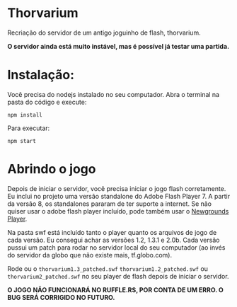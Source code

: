 # Thorvarium

Recriação do servidor de um antigo joguinho de flash, thorvarium.

**O servidor ainda está muito instável, mas é possível já testar uma partida.**

# Instalação:

Você precisa do nodejs instalado no seu computador. Abra o terminal na pasta do código e execute:

````shell
npm install
````

Para executar:

```shell
npm start
```

# Abrindo o jogo

Depois de iniciar o servidor, você precisa iniciar o jogo flash corretamente. Eu inclui no projeto uma versão standalone do Adobe Flash Player 7. A partir da versão 8, os standalones pararam de ter suporte a internet. Se não quiser usar o adobe flash player incluído, pode também usar o [Newgrounds Player](https://www.newgrounds.com/flash/player).

Na pasta swf está incluído tanto o player quanto os arquivos de jogo de cada versão. Eu consegui achar as versões 1.2, 1.3.1 e 2.0b. Cada versão pussui um patch para rodar no servidor local do seu computador (ao invés do servidor da globo que não existe mais, tf.globo.com).

Rode ou o `thorvarium1.3_patched.swf` `thorvarium1.2_patched.swf` ou `thorvarium2_patched.swf` no seu player de flash depois de iniciar o servidor.

**O JOGO NÃO FUNCIONARÁ NO RUFFLE.RS, POR CONTA DE UM ERRO. O BUG SERÁ CORRIGIDO NO FUTURO.**
